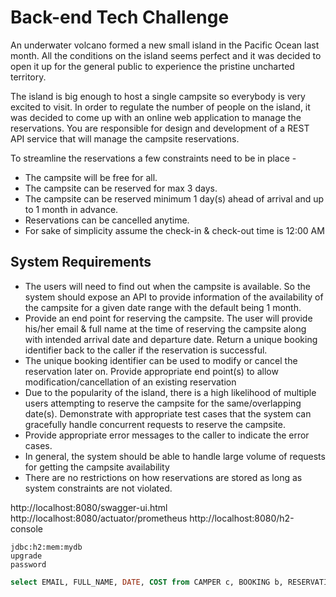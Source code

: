 # Back-end Tech Challenge
An underwater volcano formed a new small island in the Pacific Ocean last month. All the conditions on the island seems perfect and it was
decided to open it up for the general public to experience the pristine uncharted territory.

The island is big enough to host a single campsite so everybody is very excited to visit. In order to regulate the number of people on the island, it
was decided to come up with an online web application to manage the reservations. You are responsible for design and development of a REST
API service that will manage the campsite reservations.

To streamline the reservations a few constraints need to be in place -
* The campsite will be free for all.
* The campsite can be reserved for max 3 days.
* The campsite can be reserved minimum 1 day(s) ahead of arrival and up to 1 month in advance.
* Reservations can be cancelled anytime.
* For sake of simplicity assume the check-in & check-out time is 12:00 AM

## System Requirements
* The users will need to find out when the campsite is available. So the system should expose an API to provide information of the
availability of the campsite for a given date range with the default being 1 month.
* Provide an end point for reserving the campsite. The user will provide his/her email & full name at the time of reserving the campsite
along with intended arrival date and departure date. Return a unique booking identifier back to the caller if the reservation is successful.
* The unique booking identifier can be used to modify or cancel the reservation later on. Provide appropriate end point(s) to allow
modification/cancellation of an existing reservation
* Due to the popularity of the island, there is a high likelihood of multiple users attempting to reserve the campsite for the same/overlapping
date(s). Demonstrate with appropriate test cases that the system can gracefully handle concurrent requests to reserve the campsite.
* Provide appropriate error messages to the caller to indicate the error cases.
* In general, the system should be able to handle large volume of requests for getting the campsite availability
* There are no restrictions on how reservations are stored as long as system constraints are not violated.

http://localhost:8080/swagger-ui.html
http://localhost:8080/actuator/prometheus
http://localhost:8080/h2-console
```
jdbc:h2:mem:mydb
upgrade
password
```
```sql
select EMAIL, FULL_NAME, DATE, COST from CAMPER c, BOOKING b, RESERVATION r where c.ID = b.CAMPER_ID and b.ID = r.BOOKING_ID
```